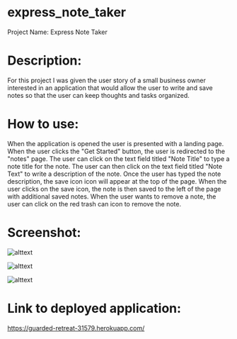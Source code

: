 # express_note_taker

Project Name: Express Note Taker

# Description:

For this project I was given the user story of a small business owner interested in an application that would allow the user to write and save notes so that the user can keep thoughts and tasks organized. 

# How to use:

When the application is opened the user is presented with a landing page. When the user clicks the "Get Started" button, the user is redirected to the "notes" page. The user can click on the text field titled "Note Title" to type a note title for the note. The user can then click on the text field titled "Note Text" to write a description of the note. Once the user has typed the note description, the save icon icon will appear at the top of the page. When the user clicks on the save icon, the note is then saved to the left of the page with additional saved notes. When the user wants to remove a note, the user can click on the red trash can icon to remove the note. 

# Screenshot:

![alttext](/Users/vanessapatterson/bc_homework/note_taker/express_note_taker/public/assets/getstarted.png)

![alttext](/Users/vanessapatterson/bc_homework/note_taker/express_note_taker/public/assets/takenote.png)

![alttext](/Users/vanessapatterson/bc_homework/note_taker/express_note_taker/public/assets/savenote.png)

# Link to deployed application:

https://guarded-retreat-31579.herokuapp.com/



